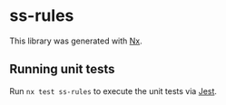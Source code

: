 # ss-rules

This library was generated with [Nx](https://nx.dev).

## Running unit tests

Run `nx test ss-rules` to execute the unit tests via [Jest](https://jestjs.io).
